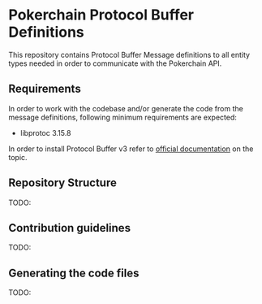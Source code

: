 # Pokerchain Protocol Buffer Definitions

This repository contains Protocol Buffer Message definitions to all entity types needed in order to communicate with the Pokerchain API.

## Requirements
In order to work with the codebase and/or generate the code from the message definitions, following minimum requirements are expected:
* libprotoc 3.15.8

In order to install Protocol Buffer v3 refer to [official documentation]("https://grpc.io/docs/protoc-installation") on the topic.

## Repository Structure
TODO:

## Contribution guidelines
TODO:

## Generating the code files
TODO:
